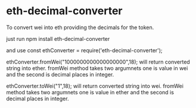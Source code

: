 # eth-decimal-converter
To convert wei into eth providing the decimals for the token.

just run npm install eth-decimal-converter

and use const ethConverter = require('eth-decimal-converter');

ethConverter.fromWei("1000000000000000000",18); will return converted string into ether. 
fromWei method takes two argumnets one is value in wei and the second is decimal places in integer.

ethConverter.toWei("1",18); will return converted string into wei. 
fromWei method takes two argumnets one is value in ether and the second is decimal places in integer.
